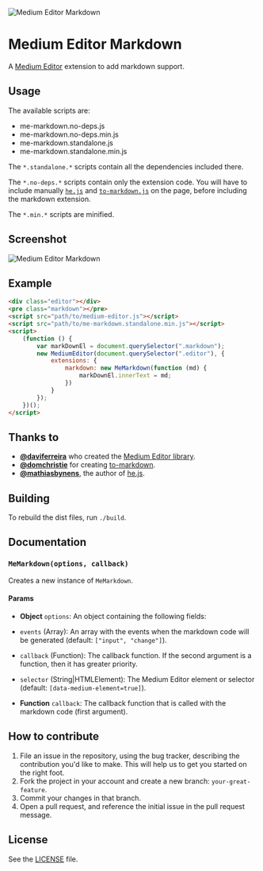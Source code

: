 ![Medium Editor Markdown](http://i.imgur.com/xb6JPkv.png)

# Medium Editor Markdown
A [Medium Editor](https://github.com/daviferreira/medium-editor) extension to add markdown support.

## Usage

The available scripts are:

 - me-markdown.no-deps.js
 - me-markdown.no-deps.min.js
 - me-markdown.standalone.js
 - me-markdown.standalone.min.js

The `*.standalone.*` scripts contain all the dependencies included there.

The `*.no-deps.*` scripts contain only the extension code. You will have to include manually [`he.js`](https://github.com/mathiasbynens/he) and [`to-markdown.js`](https://github.com/domchristie/to-markdown) on the page, before including the markdown extension.

The `*.min.*` scripts are minified.

## Screenshot
![Medium Editor Markdown](http://i.imgur.com/t1taWY0.jpg)

## Example
```html
<div class="editor"></div>
<pre class="markdown"></pre>
<script src="path/to/medium-editor.js"></script>
<script src="path/to/me-markdown.standalone.min.js"></script>
<script>
    (function () {
        var markDownEl = document.querySelector(".markdown");
        new MediumEditor(document.querySelector(".editor"), {
            extensions: {
                markdown: new MeMarkdown(function (md) {
                    markDownEl.innerText = md;
                })
            }
        });
    })();
</script>
```

## Thanks to
 - [**@daviferreira**](https://github.com/daviferreira/) who created the [Medium Editor library](https://github.com/daviferreira/medium-editor).
 - [**@domchristie**](https://github.com/domchristie/) for creating [to-markdown](https://github.com/domchristie/to-markdown).
 - [**@mathiasbynens**](https://github.com/mathiasbynens/), the author of [he.js](https://github.com/mathiasbynens/he).

## Building
To rebuild the dist files, run `./build`.

## Documentation
### `MeMarkdown(options, callback)`
Creates a new instance of `MeMarkdown`.

#### Params
- **Object** `options`: An object containing the following fields:
 - `events` (Array): An array with the events when the markdown code will be generated (default: `["input", "change"]`).
 - `callback` (Function): The callback function. If the second argument is a function, then it has greater priority.
 - `selector` (String|HTMLElement): The Medium Editor element or selector (default: `[data-medium-element=true]`).

- **Function** `callback`: The callback function that is called with the markdown code (first argument).

## How to contribute
1. File an issue in the repository, using the bug tracker, describing the
   contribution you'd like to make. This will help us to get you started on the
   right foot.
2. Fork the project in your account and create a new branch:
   `your-great-feature`.
3. Commit your changes in that branch.
4. Open a pull request, and reference the initial issue in the pull request
   message.

## License
See the [LICENSE](./LICENSE) file.

